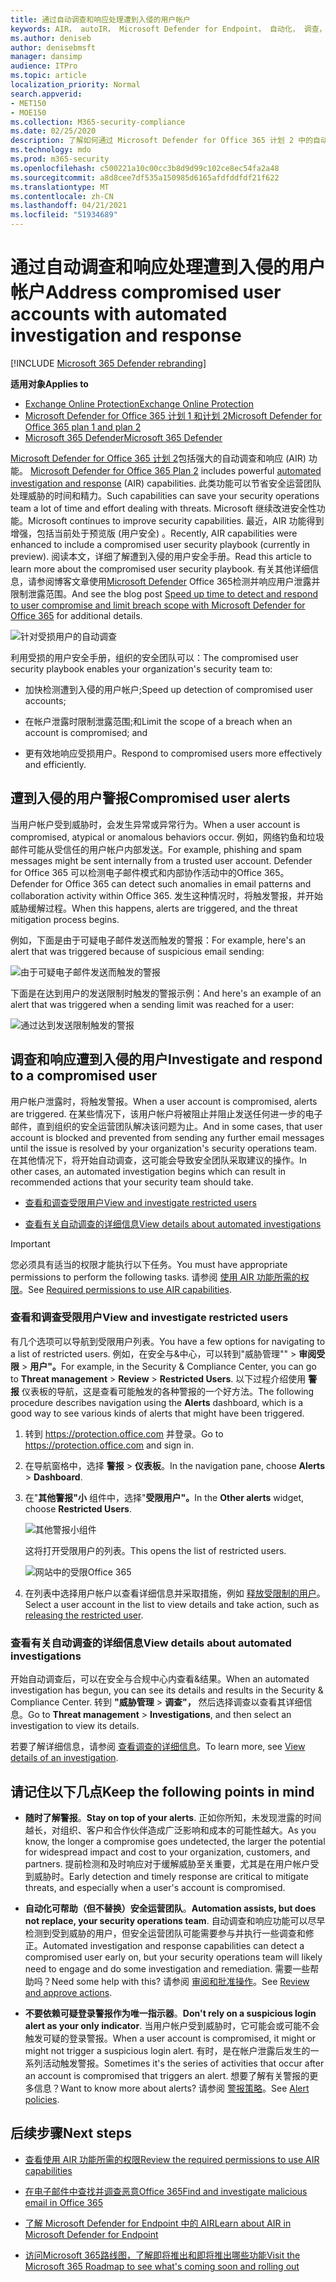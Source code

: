 ```yaml
---
title: 通过自动调查和响应处理遭到入侵的用户帐户
keywords: AIR， autoIR， Microsoft Defender for Endpoint， 自动化， 调查， 响应， 修正， 威胁， 高级， 威胁， 保护， 受到威胁
ms.author: deniseb
author: denisebmsft
manager: dansimp
audience: ITPro
ms.topic: article
localization_priority: Normal
search.appverid:
- MET150
- MOE150
ms.collection: M365-security-compliance
ms.date: 02/25/2020
description: 了解如何通过 Microsoft Defender for Office 365 计划 2 中的自动调查和响应功能来加快检测和解决遭到入侵的用户帐户的过程。
ms.technology: mdo
ms.prod: m365-security
ms.openlocfilehash: c500221a10c00cc3b8d9d99c102ce8ec54fa2a48
ms.sourcegitcommit: a8d8cee7df535a150985d6165afdfddfdf21f622
ms.translationtype: MT
ms.contentlocale: zh-CN
ms.lasthandoff: 04/21/2021
ms.locfileid: "51934689"
---
```

# <a name="address-compromised-user-accounts-with-automated-investigation-and-response"></a><span data-ttu-id="0c266-104">通过自动调查和响应处理遭到入侵的用户帐户</span><span class="sxs-lookup"><span data-stu-id="0c266-104">Address compromised user accounts with automated investigation and response</span></span>

[!INCLUDE [Microsoft 365 Defender rebranding](../includes/microsoft-defender-for-office.md)]

<span data-ttu-id="0c266-105">**适用对象**</span><span class="sxs-lookup"><span data-stu-id="0c266-105">**Applies to**</span></span>
- [<span data-ttu-id="0c266-106">Exchange Online Protection</span><span class="sxs-lookup"><span data-stu-id="0c266-106">Exchange Online Protection</span></span>](exchange-online-protection-overview.md)
- [<span data-ttu-id="0c266-107">Microsoft Defender for Office 365 计划 1 和计划 2</span><span class="sxs-lookup"><span data-stu-id="0c266-107">Microsoft Defender for Office 365 plan 1 and plan 2</span></span>](defender-for-office-365.md)
- [<span data-ttu-id="0c266-108">Microsoft 365 Defender</span><span class="sxs-lookup"><span data-stu-id="0c266-108">Microsoft 365 Defender</span></span>](../defender/microsoft-365-defender.md)


<span data-ttu-id="0c266-109">[Microsoft Defender for Office 365 计划 2](defender-for-office-365.md#microsoft-defender-for-office-365-plan-1-and-plan-2)包括强大的自动调查和响应 (AIR) 功能。 [](office-365-air.md)</span><span class="sxs-lookup"><span data-stu-id="0c266-109">[Microsoft Defender for Office 365 Plan 2](defender-for-office-365.md#microsoft-defender-for-office-365-plan-1-and-plan-2) includes powerful [automated investigation and response](office-365-air.md) (AIR) capabilities.</span></span> <span data-ttu-id="0c266-110">此类功能可以节省安全运营团队处理威胁的时间和精力。</span><span class="sxs-lookup"><span data-stu-id="0c266-110">Such capabilities can save your security operations team a lot of time and effort dealing with threats.</span></span> <span data-ttu-id="0c266-111">Microsoft 继续改进安全性功能。</span><span class="sxs-lookup"><span data-stu-id="0c266-111">Microsoft continues to improve security capabilities.</span></span> <span data-ttu-id="0c266-112">最近，AIR 功能得到增强，包括当前处于预览版 (用户安全) 。</span><span class="sxs-lookup"><span data-stu-id="0c266-112">Recently, AIR capabilities were enhanced to include a compromised user security playbook (currently in preview).</span></span> <span data-ttu-id="0c266-113">阅读本文，详细了解遭到入侵的用户安全手册。</span><span class="sxs-lookup"><span data-stu-id="0c266-113">Read this article to learn more about the compromised user security playbook.</span></span> <span data-ttu-id="0c266-114">有关其他详细信息，请参阅博客文章使用[Microsoft Defender](https://techcommunity.microsoft.com/t5/Security-Privacy-and-Compliance/Speed-up-time-to-detect-and-respond-to-user-compromise-and-limit/ba-p/977053) Office 365检测并响应用户泄露并限制泄露范围。</span><span class="sxs-lookup"><span data-stu-id="0c266-114">And see the blog post [Speed up time to detect and respond to user compromise and limit breach scope with Microsoft Defender for Office 365](https://techcommunity.microsoft.com/t5/Security-Privacy-and-Compliance/Speed-up-time-to-detect-and-respond-to-user-compromise-and-limit/ba-p/977053) for additional details.</span></span>

![针对受损用户的自动调查](/microsoft-365/media/office365atp-compduserinvestigation.jpg)

<span data-ttu-id="0c266-116">利用受损的用户安全手册，组织的安全团队可以：</span><span class="sxs-lookup"><span data-stu-id="0c266-116">The compromised user security playbook enables your organization's security team to:</span></span>

- <span data-ttu-id="0c266-117">加快检测遭到入侵的用户帐户;</span><span class="sxs-lookup"><span data-stu-id="0c266-117">Speed up detection of compromised user accounts;</span></span>

- <span data-ttu-id="0c266-118">在帐户泄露时限制泄露范围;和</span><span class="sxs-lookup"><span data-stu-id="0c266-118">Limit the scope of a breach when an account is compromised; and</span></span>

- <span data-ttu-id="0c266-119">更有效地响应受损用户。</span><span class="sxs-lookup"><span data-stu-id="0c266-119">Respond to compromised users more effectively and efficiently.</span></span>

## <a name="compromised-user-alerts"></a><span data-ttu-id="0c266-120">遭到入侵的用户警报</span><span class="sxs-lookup"><span data-stu-id="0c266-120">Compromised user alerts</span></span>

<span data-ttu-id="0c266-121">当用户帐户受到威胁时，会发生异常或异常行为。</span><span class="sxs-lookup"><span data-stu-id="0c266-121">When a user account is compromised, atypical or anomalous behaviors occur.</span></span> <span data-ttu-id="0c266-122">例如，网络钓鱼和垃圾邮件可能从受信任的用户帐户内部发送。</span><span class="sxs-lookup"><span data-stu-id="0c266-122">For example, phishing and spam messages might be sent internally from a trusted user account.</span></span> <span data-ttu-id="0c266-123">Defender for Office 365 可以检测电子邮件模式和内部协作活动中的Office 365。</span><span class="sxs-lookup"><span data-stu-id="0c266-123">Defender for Office 365 can detect such anomalies in email patterns and collaboration activity within Office 365.</span></span> <span data-ttu-id="0c266-124">发生这种情况时，将触发警报，并开始威胁缓解过程。</span><span class="sxs-lookup"><span data-stu-id="0c266-124">When this happens, alerts are triggered, and the threat mitigation process begins.</span></span>

<span data-ttu-id="0c266-125">例如，下面是由于可疑电子邮件发送而触发的警报：</span><span class="sxs-lookup"><span data-stu-id="0c266-125">For example, here's an alert that was triggered because of suspicious email sending:</span></span>

![由于可疑电子邮件发送而触发的警报](/microsoft-365/media/office365atp-suspiciousemailsendalert.jpg)

<span data-ttu-id="0c266-127">下面是在达到用户的发送限制时触发的警报示例：</span><span class="sxs-lookup"><span data-stu-id="0c266-127">And here's an example of an alert that was triggered when a sending limit was reached for a user:</span></span>

![通过达到发送限制触发的警报](/microsoft-365/media/office365atp-sendinglimitreached.jpg)

## <a name="investigate-and-respond-to-a-compromised-user"></a><span data-ttu-id="0c266-129">调查和响应遭到入侵的用户</span><span class="sxs-lookup"><span data-stu-id="0c266-129">Investigate and respond to a compromised user</span></span>

<span data-ttu-id="0c266-130">用户帐户泄露时，将触发警报。</span><span class="sxs-lookup"><span data-stu-id="0c266-130">When a user account is compromised, alerts are triggered.</span></span> <span data-ttu-id="0c266-131">在某些情况下，该用户帐户将被阻止并阻止发送任何进一步的电子邮件，直到组织的安全运营团队解决该问题为止。</span><span class="sxs-lookup"><span data-stu-id="0c266-131">And in some cases, that user account is blocked and prevented from sending any further email messages until the issue is resolved by your organization's security operations team.</span></span> <span data-ttu-id="0c266-132">在其他情况下，将开始自动调查，这可能会导致安全团队采取建议的操作。</span><span class="sxs-lookup"><span data-stu-id="0c266-132">In other cases, an automated investigation begins which can result in recommended actions that your security team should take.</span></span>

- [<span data-ttu-id="0c266-133">查看和调查受限用户</span><span class="sxs-lookup"><span data-stu-id="0c266-133">View and investigate restricted users</span></span>](#view-and-investigate-restricted-users)

- [<span data-ttu-id="0c266-134">查看有关自动调查的详细信息</span><span class="sxs-lookup"><span data-stu-id="0c266-134">View details about automated investigations</span></span>](#view-details-about-automated-investigations)

> [!IMPORTANT]
> <span data-ttu-id="0c266-135">您必须具有适当的权限才能执行以下任务。</span><span class="sxs-lookup"><span data-stu-id="0c266-135">You must have appropriate permissions to perform the following tasks.</span></span> <span data-ttu-id="0c266-136">请参阅 [使用 AIR 功能所需的权限](office-365-air.md#required-permissions-to-use-air-capabilities)。</span><span class="sxs-lookup"><span data-stu-id="0c266-136">See [Required permissions to use AIR capabilities](office-365-air.md#required-permissions-to-use-air-capabilities).</span></span>

### <a name="view-and-investigate-restricted-users"></a><span data-ttu-id="0c266-137">查看和调查受限用户</span><span class="sxs-lookup"><span data-stu-id="0c266-137">View and investigate restricted users</span></span>

<span data-ttu-id="0c266-138">有几个选项可以导航到受限用户列表。</span><span class="sxs-lookup"><span data-stu-id="0c266-138">You have a few options for navigating to a list of restricted users.</span></span> <span data-ttu-id="0c266-139">例如，在安全与&中心，可以转到"威胁管理"" \> **审阅受限** \> **用户"。**</span><span class="sxs-lookup"><span data-stu-id="0c266-139">For example, in the Security & Compliance Center, you can go to **Threat management** \> **Review** \> **Restricted Users**.</span></span> <span data-ttu-id="0c266-140">以下过程介绍使用 **警报** 仪表板的导航，这是查看可能触发的各种警报的一个好方法。</span><span class="sxs-lookup"><span data-stu-id="0c266-140">The following procedure describes navigation using the **Alerts** dashboard, which is a good way to see various kinds of alerts that might have been triggered.</span></span>

1. <span data-ttu-id="0c266-141">转到 <https://protection.office.com> 并登录。</span><span class="sxs-lookup"><span data-stu-id="0c266-141">Go to <https://protection.office.com> and sign in.</span></span>

2. <span data-ttu-id="0c266-142">在导航窗格中，选择 **警报** \> **仪表板**。</span><span class="sxs-lookup"><span data-stu-id="0c266-142">In the navigation pane, choose **Alerts** \> **Dashboard**.</span></span>

3. <span data-ttu-id="0c266-143">在"**其他警报"小** 组件中，选择"**受限用户"。**</span><span class="sxs-lookup"><span data-stu-id="0c266-143">In the **Other alerts** widget, choose **Restricted Users**.</span></span>

   ![其他警报小组件](/microsoft-365/media/office365atp-otheralertswidget.jpg)

   <span data-ttu-id="0c266-145">这将打开受限用户的列表。</span><span class="sxs-lookup"><span data-stu-id="0c266-145">This opens the list of restricted users.</span></span>

   ![网站中的受限Office 365](/microsoft-365/media/office365atp-restrictedusers.jpg)

4. <span data-ttu-id="0c266-147">在列表中选择用户帐户以查看详细信息并采取措施，例如 [释放受限制的用户](removing-user-from-restricted-users-portal-after-spam.md)。</span><span class="sxs-lookup"><span data-stu-id="0c266-147">Select a user account in the list to view details and take action, such as [releasing the restricted user](removing-user-from-restricted-users-portal-after-spam.md).</span></span>

### <a name="view-details-about-automated-investigations"></a><span data-ttu-id="0c266-148">查看有关自动调查的详细信息</span><span class="sxs-lookup"><span data-stu-id="0c266-148">View details about automated investigations</span></span>

<span data-ttu-id="0c266-149">开始自动调查后，可以在安全与合规中心内查看&结果。</span><span class="sxs-lookup"><span data-stu-id="0c266-149">When an automated investigation has begun, you can see its details and results in the Security & Compliance Center.</span></span> <span data-ttu-id="0c266-150">转到 **"威胁管理** \> **调查"，** 然后选择调查以查看其详细信息。</span><span class="sxs-lookup"><span data-stu-id="0c266-150">Go to **Threat management** \> **Investigations**, and then select an investigation to view its details.</span></span>

<span data-ttu-id="0c266-151">若要了解详细信息，请参阅 [查看调查的详细信息](air-view-investigation-results.md)。</span><span class="sxs-lookup"><span data-stu-id="0c266-151">To learn more, see [View details of an investigation](air-view-investigation-results.md).</span></span>

## <a name="keep-the-following-points-in-mind"></a><span data-ttu-id="0c266-152">请记住以下几点</span><span class="sxs-lookup"><span data-stu-id="0c266-152">Keep the following points in mind</span></span>

- <span data-ttu-id="0c266-153">**随时了解警报**。</span><span class="sxs-lookup"><span data-stu-id="0c266-153">**Stay on top of your alerts**.</span></span> <span data-ttu-id="0c266-154">正如你所知，未发现泄露的时间越长，对组织、客户和合作伙伴造成广泛影响和成本的可能性越大。</span><span class="sxs-lookup"><span data-stu-id="0c266-154">As you know, the longer a compromise goes undetected, the larger the potential for widespread impact and cost to your organization, customers, and partners.</span></span> <span data-ttu-id="0c266-155">提前检测和及时响应对于缓解威胁至关重要，尤其是在用户帐户受到威胁时。</span><span class="sxs-lookup"><span data-stu-id="0c266-155">Early detection and timely response are critical to mitigate threats, and especially when a user's account is compromised.</span></span>

- <span data-ttu-id="0c266-156">**自动化可帮助（但不替换）安全运营团队**。</span><span class="sxs-lookup"><span data-stu-id="0c266-156">**Automation assists, but does not replace, your security operations team**.</span></span> <span data-ttu-id="0c266-157">自动调查和响应功能可以尽早检测到受到威胁的用户，但安全运营团队可能需要参与并执行一些调查和修正。</span><span class="sxs-lookup"><span data-stu-id="0c266-157">Automated investigation and response capabilities can detect a compromised user early on, but your security operations team will likely need to engage and do some investigation and remediation.</span></span> <span data-ttu-id="0c266-158">需要一些帮助吗？</span><span class="sxs-lookup"><span data-stu-id="0c266-158">Need some help with this?</span></span> <span data-ttu-id="0c266-159">请参阅 [审阅和批准操作](air-review-approve-pending-completed-actions.md)。</span><span class="sxs-lookup"><span data-stu-id="0c266-159">See [Review and approve actions](air-review-approve-pending-completed-actions.md).</span></span>

- <span data-ttu-id="0c266-160">**不要依赖可疑登录警报作为唯一指示器**。</span><span class="sxs-lookup"><span data-stu-id="0c266-160">**Don't rely on a suspicious login alert as your only indicator**.</span></span> <span data-ttu-id="0c266-161">当用户帐户受到威胁时，它可能会或可能不会触发可疑的登录警报。</span><span class="sxs-lookup"><span data-stu-id="0c266-161">When a user account is compromised, it might or might not trigger a suspicious login alert.</span></span> <span data-ttu-id="0c266-162">有时，是在帐户泄露后发生的一系列活动触发警报。</span><span class="sxs-lookup"><span data-stu-id="0c266-162">Sometimes it's the series of activities that occur after an account is compromised that triggers an alert.</span></span> <span data-ttu-id="0c266-163">想要了解有关警报的更多信息？</span><span class="sxs-lookup"><span data-stu-id="0c266-163">Want to know more about alerts?</span></span> <span data-ttu-id="0c266-164">请参阅 [警报策略](../../compliance/alert-policies.md)。</span><span class="sxs-lookup"><span data-stu-id="0c266-164">See [Alert policies](../../compliance/alert-policies.md).</span></span>

## <a name="next-steps"></a><span data-ttu-id="0c266-165">后续步骤</span><span class="sxs-lookup"><span data-stu-id="0c266-165">Next steps</span></span>

- [<span data-ttu-id="0c266-166">查看使用 AIR 功能所需的权限</span><span class="sxs-lookup"><span data-stu-id="0c266-166">Review the required permissions to use AIR capabilities</span></span>](office-365-air.md#required-permissions-to-use-air-capabilities)

- [<span data-ttu-id="0c266-167">在电子邮件中查找并调查恶意Office 365</span><span class="sxs-lookup"><span data-stu-id="0c266-167">Find and investigate malicious email in Office 365</span></span>](investigate-malicious-email-that-was-delivered.md)

- [<span data-ttu-id="0c266-168">了解 Microsoft Defender for Endpoint 中的 AIR</span><span class="sxs-lookup"><span data-stu-id="0c266-168">Learn about AIR in Microsoft Defender for Endpoint</span></span>](/windows/security/threat-protection/microsoft-defender-atp/automated-investigations)

- [<span data-ttu-id="0c266-169">访问Microsoft 365路线图，了解即将推出和即将推出哪些功能</span><span class="sxs-lookup"><span data-stu-id="0c266-169">Visit the Microsoft 365 Roadmap to see what's coming soon and rolling out</span></span>](https://www.microsoft.com/microsoft-365/roadmap?filters=)